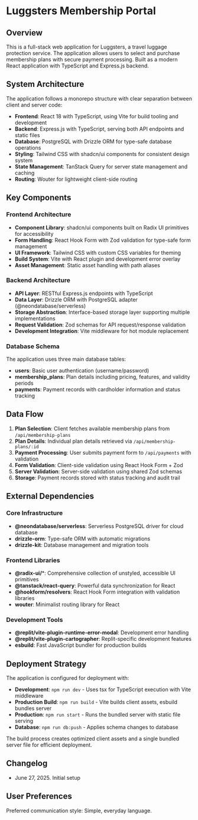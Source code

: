 # Luggsters Membership Portal

## Overview

This is a full-stack web application for Luggsters, a travel luggage protection service. The application allows users to select and purchase membership plans with secure payment processing. Built as a modern React application with TypeScript and Express.js backend.

## System Architecture

The application follows a monorepo structure with clear separation between client and server code:

- **Frontend**: React 18 with TypeScript, using Vite for build tooling and development
- **Backend**: Express.js with TypeScript, serving both API endpoints and static files
- **Database**: PostgreSQL with Drizzle ORM for type-safe database operations
- **Styling**: Tailwind CSS with shadcn/ui components for consistent design system
- **State Management**: TanStack Query for server state management and caching
- **Routing**: Wouter for lightweight client-side routing

## Key Components

### Frontend Architecture
- **Component Library**: shadcn/ui components built on Radix UI primitives for accessibility
- **Form Handling**: React Hook Form with Zod validation for type-safe form management
- **UI Framework**: Tailwind CSS with custom CSS variables for theming
- **Build System**: Vite with React plugin and development error overlay
- **Asset Management**: Static asset handling with path aliases

### Backend Architecture
- **API Layer**: RESTful Express.js endpoints with TypeScript
- **Data Layer**: Drizzle ORM with PostgreSQL adapter (@neondatabase/serverless)
- **Storage Abstraction**: Interface-based storage layer supporting multiple implementations
- **Request Validation**: Zod schemas for API request/response validation
- **Development Integration**: Vite middleware for hot module replacement

### Database Schema
The application uses three main database tables:
- **users**: Basic user authentication (username/password)
- **membership_plans**: Plan details including pricing, features, and validity periods
- **payments**: Payment records with cardholder information and status tracking

## Data Flow

1. **Plan Selection**: Client fetches available membership plans from `/api/membership-plans`
2. **Plan Details**: Individual plan details retrieved via `/api/membership-plans/:id`
3. **Payment Processing**: User submits payment form to `/api/payments` with validation
4. **Form Validation**: Client-side validation using React Hook Form + Zod
5. **Server Validation**: Server-side validation using shared Zod schemas
6. **Storage**: Payment records stored with status tracking and audit trail

## External Dependencies

### Core Infrastructure
- **@neondatabase/serverless**: Serverless PostgreSQL driver for cloud database
- **drizzle-orm**: Type-safe ORM with automatic migrations
- **drizzle-kit**: Database management and migration tools

### Frontend Libraries
- **@radix-ui/***: Comprehensive collection of unstyled, accessible UI primitives
- **@tanstack/react-query**: Powerful data synchronization for React
- **@hookform/resolvers**: React Hook Form integration with validation libraries
- **wouter**: Minimalist routing library for React

### Development Tools
- **@replit/vite-plugin-runtime-error-modal**: Development error handling
- **@replit/vite-plugin-cartographer**: Replit-specific development features
- **esbuild**: Fast JavaScript bundler for production builds

## Deployment Strategy

The application is configured for deployment with:
- **Development**: `npm run dev` - Uses tsx for TypeScript execution with Vite middleware
- **Production Build**: `npm run build` - Vite builds client assets, esbuild bundles server
- **Production**: `npm run start` - Runs the bundled server with static file serving
- **Database**: `npm run db:push` - Applies schema changes to database

The build process creates optimized client assets and a single bundled server file for efficient deployment.

## Changelog

- June 27, 2025. Initial setup

## User Preferences

Preferred communication style: Simple, everyday language.